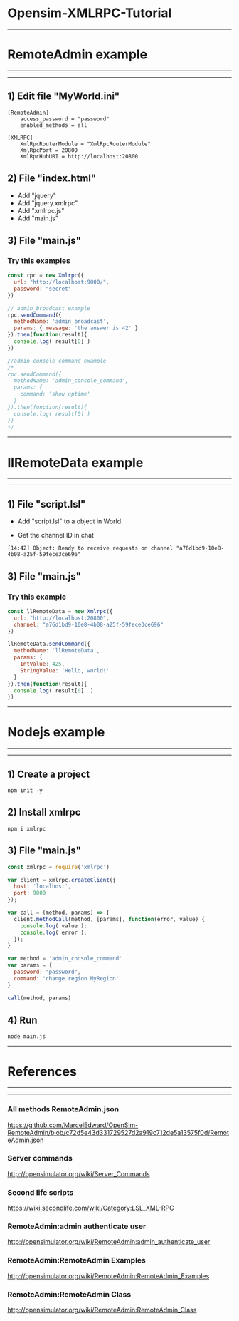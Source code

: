 # Opensim-XMLRPC-Tutorial
---

# RemoteAdmin example
---
---
## 1) Edit file "MyWorld.ini"
```
[RemoteAdmin]
    access_password = "password"
    enabled_methods = all

[XMLRPC]
    XmlRpcRouterModule = "XmlRpcRouterModule"
    XmlRpcPort = 20800
    XmlRpcHubURI = http://localhost:20800
```

## 2) File "index.html"
- Add "jquery"
- Add "jquery.xmlrpc"
- Add "xmlrpc.js" 
- Add "main.js"

## 3) File "main.js"
### Try this examples

```js
const rpc = new Xmlrpc({
  url: "http://localhost:9000/",
  password: "secret"
})

// admin_broadcast example
rpc.sendCommand({
  methodName: 'admin_broadcast',
  params: { message: 'the answer is 42' }
}).then(function(result){
  console.log( result[0] )
})

//admin_console_command example
/*
rpc.sendCommand({
  methodName: 'admin_console_command',
  params: { 
    command: 'show uptime' 
  }
}).then(function(result){
  console.log( result[0] )
})
*/
```


---
# llRemoteData example

---
---
## 1) File "script.lsl"

- Add "script.lsl" to a object in World.

- Get the channel ID in chat
```
[14:42] Object: Ready to receive requests on channel "a76d1bd9-10e8-4b08-a25f-59fece3ce696"
```

## 3) File "main.js"
### Try this example
```js
const llRemoteData = new Xmlrpc({
  url: "http://localhost:20800",
  channel: "a76d1bd9-10e8-4b08-a25f-59fece3ce696"
})

llRemoteData.sendCommand({
  methodName: 'llRemoteData',
  params: { 
    IntValue: 425,
    StringValue: 'Hello, world!'
  }
}).then(function(result){
  console.log( result[0]  )
})
```

---
# Nodejs example
---
---
## 1) Create a project
```
npm init -y
```

## 2) Install xmlrpc
```
npm i xmlrpc
```

## 3) File "main.js"

```js
const xmlrpc = require('xmlrpc')

var client = xmlrpc.createClient({
  host: 'localhost',
  port: 9000
});

var call = (method, params) => {
  client.methodCall(method, [params], function(error, value) {
    console.log( value );
    console.log( error );
  });
}

var method = 'admin_console_command'
var params = {
  password: "password",
  command: 'change region MyRegion'
} 

call(method, params)
```

## 4) Run
```
node main.js
```
---
# References
---
---
### All methods RemoteAdmin.json
https://github.com/MarcelEdward/OpenSim-RemoteAdmin/blob/c72d5e43d331729527d2a919c712de5a13575f0d/RemoteAdmin.json

### Server commands
http://opensimulator.org/wiki/Server_Commands

### Second life scripts
https://wiki.secondlife.com/wiki/Category:LSL_XML-RPC

### RemoteAdmin:admin authenticate user
http://opensimulator.org/wiki/RemoteAdmin:admin_authenticate_user

###  RemoteAdmin:RemoteAdmin Examples
http://opensimulator.org/wiki/RemoteAdmin:RemoteAdmin_Examples

###  RemoteAdmin:RemoteAdmin Class
http://opensimulator.org/wiki/RemoteAdmin:RemoteAdmin_Class




